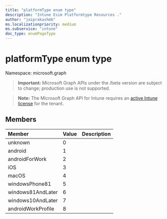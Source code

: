 ```yaml
---
title: "platformType enum type"
description: "Intune Esim Platformtype Resources ."
author: "jaiprakashmb"
ms.localizationpriority: medium
ms.subservice: "intune"
doc_type: enumPageType
---
```


# platformType enum type

Namespace: microsoft.graph

> **Important:** Microsoft Graph APIs under the /beta version are subject to change; production use is not supported.

> **Note:** The Microsoft Graph API for Intune requires an [active Intune license](https://go.microsoft.com/fwlink/?linkid=839381) for the tenant.



## Members
|Member|Value|Description|
|:---|:---|:---|
|unknown|0||
|android|1||
|androidForWork|2||
|iOS|3||
|macOS|4||
|windowsPhone81|5||
|windows81AndLater|6||
|windows10AndLater|7||
|androidWorkProfile|8||
